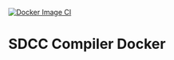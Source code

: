 [![Docker Image CI](https://github.com/panoti/sdcc-docker/actions/workflows/Docker.yml/badge.svg)](https://github.com/panoti/sdcc-docker/actions/workflows/Docker.yml)

# SDCC Compiler Docker

